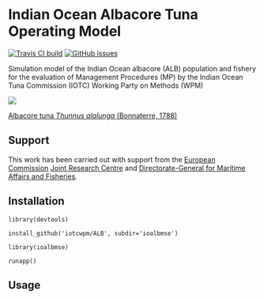 # Indian Ocean Albacore Tuna Operating Model

[![Travis CI build](https://travis-ci.org/iotcwpm/ALB.svg)](https://travis-ci.org/iotcwpm/ALB)
[![GitHub issues](https://img.shields.io/github/issues/iotcwpm/ALB.svg)](https://github.com/iotcwpm/ALB/issues)

Simulation model of the Indian Ocean albacore (ALB) population and fishery for the evaluation of Management Procedures (MP) by the Indian Ocean Tuna Commission (IOTC) Working Party on Methods (WPM) 


![](http://agriculture.vic.gov.au/__data/assets/image/0014/211523/albacore.jpg)

[Albacore tuna *Thunnus alalunga* (Bonnaterre, 1788)](https://en.wikipedia.org/wiki/Albacore)


## Support

This work has been carried out with support from the [European Commission](http://ec.europa.eu) [Joint Research Centre](https://ec.europa.eu/jrc/) and [Directorate-General for Maritime Affairs and Fisheries](http://ec.europa.eu/dgs/maritimeaffairs_fisheries/index_en.htm).


## Installation

```{r}
library(devtools)

install_github('iotcwpm/ALB', subdir='ioalbmse')

library(ioalbmse)

runapp()
```

## Usage


